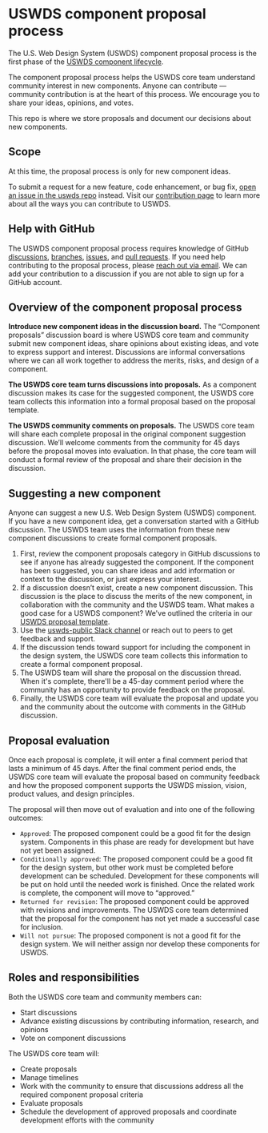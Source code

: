 # USWDS component proposal process

The U.S. Web Design System (USWDS) component proposal process is the first phase of the [USWDS component lifecycle](https://designsystem.digital.gov/components/lifecycle/).

The component proposal process helps the USWDS core team understand community interest in new components.
Anyone can contribute — community contribution is at the heart of this process. We encourage you to share your ideas, opinions, and votes.

This repo is where we store proposals and document our decisions about new components.

## Scope

At this time, the proposal process is only for new component ideas.

To submit a request for a new feature, code enhancement, or bug fix, [open an issue in the uswds repo](https://github.com/uswds/uswds/issues/new/choose) instead.
Visit our [contribution page](https://designsystem.digital.gov/about/contribute/) to learn more about all the ways you can contribute to USWDS.

## Help with GitHub

The USWDS component proposal process requires knowledge of GitHub
[discussions](https://docs.github.com/en/discussions/collaborating-with-your-community-using-discussions/collaborating-with-maintainers-using-discussions),
[branches](https://docs.github.com/en/pull-requests/collaborating-with-pull-requests/proposing-changes-to-your-work-with-pull-requests/about-branches),
[issues](https://docs.github.com/en/issues/tracking-your-work-with-issues/creating-an-issue),
and [pull requests](https://docs.github.com/en/pull-requests/collaborating-with-pull-requests/proposing-changes-to-your-work-with-pull-requests/about-pull-requests).
If you need help contributing to the proposal process, please [reach out via email](mailto:uswds@gsa.gov).
We can add your contribution to a discussion if you are not able to sign up for a GitHub account.

## Overview of the component proposal process

**Introduce new component ideas in the discussion board.**
The “Component proposals” discussion board is where USWDS core team and community submit new component ideas, share opinions about existing ideas, and vote to express support and interest.
Discussions are informal conversations where we can all work together to address the merits, risks, and design of a component.

**The USWDS core team turns discussions into proposals.**
As a component discussion makes its case for the suggested component, the USWDS core team collects this information into a formal proposal based on the proposal template.

**The USWDS community comments on proposals.**
The USWDS core team will share each complete proposal in the original component suggestion discussion.
We’ll welcome comments from the community for 45 days before the proposal moves into evaluation.
In that phase, the core team will conduct a formal review of the proposal and share their decision in the discussion.

## Suggesting a new component

Anyone can suggest a new U.S. Web Design System (USWDS) component.
If you have a new component idea, get a conversation started with a GitHub discussion.
The USWDS team uses the information from these new component discussions to create formal component proposals.

1. First, review the component proposals category in GitHub discussions to see if anyone has already suggested the component.
  If the component has been suggested, you can share ideas and add information or context to the discussion, or just express your interest.
1. If a discussion doesn’t exist, create a new component discussion.
  This discussion is the place to discuss the merits of the new component, in collaboration with the community and the USWDS team.
  What makes a good case for a USWDS component?
  We've outlined the criteria in our [USWDS proposal template](https://github.com/uswds/uswds-proposals/tree/main/proposals/_proposal-template.md).
1. Use the [uswds-public Slack channel](https://gsa-tts.slack.com/archives/C3F14AHSQ) or reach out to peers to get feedback and support.
1. If the discussion tends toward support for including the component in the design system, the USWDS core team collects this information to create a formal component proposal.
1. The USWDS team will share the proposal on the discussion thread.
  When it's complete, there'll be a 45-day comment period where the community has an opportunity to provide feedback on the proposal.
1. Finally, the USWDS core team will evaluate the proposal and update you and the community about the outcome with comments in the GitHub discussion.

## Proposal evaluation

Once each proposal is complete, it will enter a final comment period that lasts a minimum of 45 days.
After the final comment period ends, the USWDS core team will evaluate the proposal based on community feedback and how the proposed component supports the USWDS mission, vision, product values, and design principles.

The proposal will then move out of evaluation and into one of the following outcomes:

- `Approved`: The proposed component could be a good fit for the design system.
  Components in this phase are ready for development but have not yet been assigned.
- `Conditionally approved`: The proposed component could be a good fit for the design system, but other work must be completed before development can be scheduled.
  Development for these components will be put on hold until the needed work is finished.
  Once the related work is complete, the component will move to “approved.”
- `Returned for revision`: The proposed component could be approved with revisions and improvements.
  The USWDS core team determined that the proposal for the component has not yet made a successful case for inclusion.
- `Will not pursue`: The proposed component is not a good fit for the design system.
  We will neither assign nor develop these components for USWDS.

## Roles and responsibilities

Both the USWDS core team and community members can:

- Start discussions
- Advance existing discussions by contributing information, research, and opinions
- Vote on component discussions

The USWDS core team will:

- Create proposals
- Manage timelines
- Work with the community to ensure that discussions address all the required component proposal criteria
- Evaluate proposals
- Schedule the development of approved proposals and coordinate development efforts with the community

